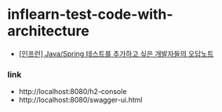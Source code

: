 # inflearn-test-code-with-architecture

- [[인프런] Java/Spring 테스트를 추가하고 싶은 개발자들의 오답노트](https://www.inflearn.com/course/%EC%9E%90%EB%B0%94-%EC%8A%A4%ED%94%84%EB%A7%81-%ED%85%8C%EC%8A%A4%ED%8A%B8-%EA%B0%9C%EB%B0%9C%EC%9E%90-%EC%98%A4%EB%8B%B5%EB%85%B8%ED%8A%B8/)

### link
- http://localhost:8080/h2-console
- http://localhost:8080/swagger-ui.html
